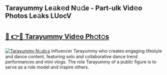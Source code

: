 ## Tarayummy Le𝚊k𝚎d N𝚞𝚍e - Part-ulk Vid𝚎o Photos Le𝚊ks LUocV

# <h2><a href="http://fbd5qt.evod.top/?m=Tarayummy">🔗 👉🔴 Tarayummy Vid𝚎o Ph𝚘t𝚘s</a></h2>

[![Tarayummy N𝚞d𝚎s](https://i.imgur.com/8V9OHl7.gif)](http://fbd5qt.evod.top/?m=Tarayummy)
Influencer Tarayummy who creates engaging lifestyle and dance content, featuring solo and collaborative dance trend performances and mini vlogs. The role Tarayummy of a public figure is to serve as a role model and inspire others. 
